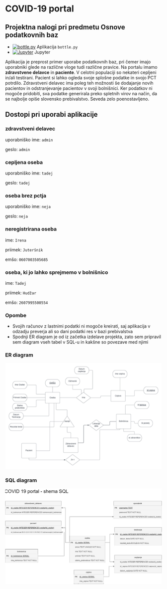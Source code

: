 # COVID-19 portal
## Projektna nalogi pri predmetu Osnove podatkovnih baz

* [![bottle.py](https://mybinder.org/badge_logo.svg)](https://mybinder.org/v2/gh/BlackPhoenixSlo/projektna-naloga-Covid-19/main?urlpath=proxy/8080/) Aplikacija `bottle.py`
* [![Jupyter](https://mybinder.org/badge_logo.svg)](https://mybinder.org/v2/gh/BlackPhoenixSlo/projektna-naloga-Covid-19/main) Jupyter

Aplikacija je preprost primer uporabe podatkovnih baz, pri čemer imajo uporabniki glede na različne vloge tudi različne pravice. Na portalu imamo **zdravstvene delavce** in **paciente**. V celotni populaciji so nekateri cepljeni in/ali testirani.
Pacient si lahko ogleda svoje splošne podatke in svojo PCT potrdilo. Zdravstveni delavec ima poleg teh možnosti še dodajanje novih pacientov in odstranjevanje pacientov v svoji bolnišnici.
Ker podatkov ni mogoče pridobiti, sva podatke generirala preko spletnih virov na način, da se najbolje opiše slovensko prebivalstvo. Seveda zelo poenostavljeno.

## Dostopi pri uporabi aplikacije

### zdravstveni delavec
uporabniško ime: `admin`

geslo: `admin`

### cepljena oseba
uporabniško ime: `tadej`

geslo: `tadej`

### oseba brez pctja
uporabniško ime: `neja`

geslo: `neja`

### neregistrirana oseba
ime: `Irena`

priimek: `Juteršnik`

emšo: `0607003505685`

### oseba, ki jo lahko sprejmemo v bolnišnico
ime: `Tadej`

priimek: `Hudžar`

emšo: `2607995500554`



### Opombe
 - Svojih računov z lastnimi podatki ni mogoče kreirati, saj aplikacija v odzadju preverja ali so dani podatki res v bazi prebivalstva
 - Spodnji ER diagram je od iz začetka izdelave projekta, zato sem pripravil sem diagram vseh tabel v SQL-u in kakšne so povezave med njimi

### ER diagram
![ER DIAGRAM](ER_diagram.png)


### SQL diagram
![SQL DIAGRAM](SQL_diagram.jpg)

